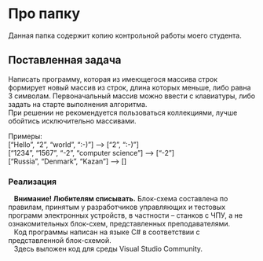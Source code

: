 ﻿# Про папку
Данная папка содержит копию контрольной работы моего студента.

## Поставленная задача
Написать программу, которая из имеющегося массива строк формирует новый массив из строк, длина которых меньше, либо равна 3 символам. Первоначальный массив можно ввести с клавиатуры, либо задать на старте выполнения алгоритма.  
При решении не рекомендуется пользоваться коллекциями, лучше обойтись исключительно массивами.

Примеры:  
[“Hello”, “2”, “world”, “:-)”] —> [“2”, “:-)”]  
[“1234”, “1567”, “-2”, “computer science”] —> [“-2”]  
[“Russia”, “Denmark”, “Kazan”] —> []

### Реализация
&nbsp;&nbsp;&nbsp;**Внимание! Любителям списывать.** Блок-схема составлена по правилам, принятым у разработчиков управляющих и тестовых программ электронных устройств, в частности – станков с ЧПУ, а не ознакомительных блок-схем, представленных преподавателями.  
&nbsp;&nbsp;&nbsp;Код программы написан на языке C# в соответствии с представленной блок-схемой.  
&nbsp;&nbsp;&nbsp;Здесь выложен код для среды Visual Studio Community.